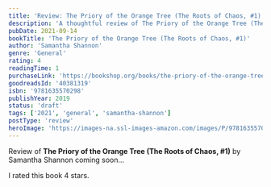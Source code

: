 ```yaml
---
title: 'Review: The Priory of the Orange Tree (The Roots of Chaos, #1)'
description: 'A thoughtful review of The Priory of the Orange Tree (The Roots of Chaos, #1) by Samantha Shannon'
pubDate: 2021-09-14
bookTitle: 'The Priory of the Orange Tree (The Roots of Chaos, #1)'
author: 'Samantha Shannon'
genre: 'General'
rating: 4
readingTime: 1
purchaseLink: 'https://bookshop.org/books/the-priory-of-the-orange-tree-the-roots-of-chaos-1/'
goodreadsId: '40381319'
isbn: '9781635570298'
publishYear: 2019
status: 'draft'
tags: ['2021', 'general', 'samantha-shannon']
postType: 'review'
heroImage: 'https://images-na.ssl-images-amazon.com/images/P/9781635570298.01.L.jpg'
---
```


Review of **The Priory of the Orange Tree (The Roots of Chaos, #1)** by Samantha Shannon coming soon...

I rated this book 4 stars.